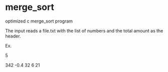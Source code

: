 # merge_sort
optimized c merge_sort program

The input reads a file.txt with the list of numbers and the total amount as the header.


Ex.

5

342 -0.4 32 6 21
